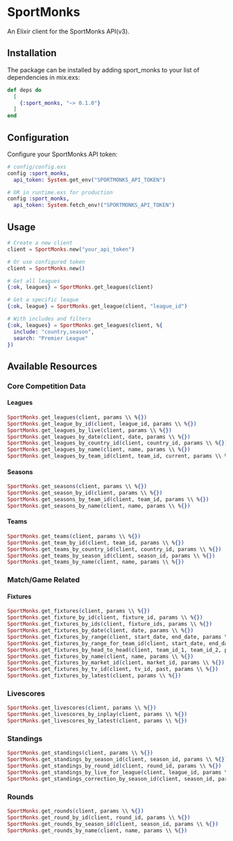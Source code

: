 # SportMonks

An Elixir client for the SportMonks API(v3).

## Installation

The package can be installed by adding sport_monks to your list of dependencies in mix.exs:

```elixir
def deps do
  [
    {:sport_monks, "~> 0.1.0"}
  ]
end
```

## Configuration

Configure your SportMonks API token:

```elixir
# config/config.exs
config :sport_monks,
  api_token: System.get_env("SPORTMONKS_API_TOKEN")

# OR in runtime.exs for production
config :sport_monks,
  api_token: System.fetch_env!("SPORTMONKS_API_TOKEN")
```

## Usage
```elixir
# Create a new client
client = SportMonks.new("your_api_token")

# Or use configured token
client = SportMonks.new()

# Get all leagues
{:ok, leagues} = SportMonks.get_leagues(client)

# Get a specific league
{:ok, league} = SportMonks.get_league(client, "league_id")

# With includes and filters
{:ok, leagues} = SportMonks.get_leagues(client, %{
  include: "country,season",
  search: "Premier League"
})
```

## Available Resources

### Core Competition Data
#### Leagues

```elixir
SportMonks.get_leagues(client, params \\ %{})
SportMonks.get_league_by_id(client, league_id, params \\ %{})
SportMonks.get_leagues_by_live(client, params \\ %{})
SportMonks.get_leagues_by_date(client, date, params \\ %{})
SportMonks.get_leagues_by_country_id(client, country_id, params \\ %{})
SportMonks.get_leagues_by_name(client, name, params \\ %{})
SportMonks.get_leagues_by_team_id(client, team_id, current, params \\ %{})
```

#### Seasons

```elixir
SportMonks.get_seasons(client, params \\ %{})
SportMonks.get_season_by_id(client, params \\ %{})
SportMonks.get_seasons_by_team_id(client, team_id, params \\ %{})
SportMonks.get_seasons_by_name(client, name, params \\ %{})
```

#### Teams

```elixir
SportMonks.get_teams(client, params \\ %{})
SportMonks.get_team_by_id(client, team_id, params \\ %{})
SportMonks.get_teams_by_country_id(client, country_id, params \\ %{})
SportMonks.get_teams_by_season_id(client, season_id, params \\ %{})
SportMonks.get_teams_by_name(client, name, params \\ %{})
```

### Match/Game Related

#### Fixtures

```elixir
SportMonks.get_fixtures(client, params \\ %{})
SportMonks.get_fixture_by_id(client, fixture_id, params \\ %{})
SportMonks.get_fixtures_by_ids(client, fixture_ids, params \\ %{})
SportMonks.get_fixtures_by_date(client, date, params \\ %{})
SportMonks.get_fixtures_by_range(client, start_date, end_date, params \\ %{})
SportMonks.get_fixtures_by_range_for_team_id(client, start_date, end_date, team_id, params \\ %{})
SportMonks.get_fixtures_by_head_to_head(client, team_id_1, team_id_2, params \\ %{})
SportMonks.get_fixtures_by_name(client, name, params \\ %{})
SportMonks.get_fixtures_by_market_id(client, market_id, params \\ %{})
SportMonks.get_fixtures_by_tv_id(client, tv_id, past, params \\ %{})
SportMonks.get_fixtures_by_latest(client, params \\ %{})
```

### Livescores

```elixir
SportMonks.get_livescores(client, params \\ %{})
SportMonks.get_livescores_by_inplay(client, params \\ %{})
SportMonks.get_livescores_by_latest(client, params \\ %{})
```

### Standings

```elixir
SportMonks.get_standings(client, params \\ %{})
SportMonks.get_standings_by_season_id(client, season_id, params \\ %{})
SportMonks.get_standings_by_round_id(client, round_id, params \\ %{})
SportMonks.get_standings_by_live_for_league(client, league_id, params \\ %{})
SportMonks.get_standings_correction_by_season_id(client, season_id, params \\ %{})
```

### Rounds

```elixir
SportMonks.get_rounds(client, params \\ %{})
SportMonks.get_round_by_id(client, round_id, params \\ %{})
SportMonks.get_rounds_by_season_id(client, season_id, params \\ %{})
SportMonks.get_rounds_by_name(client, name, params \\ %{})
```
